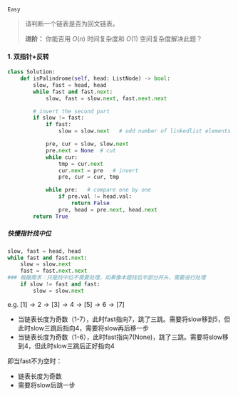 `Easy`

> 请判断一个链表是否为回文链表。
>
> **进阶：**
> 你能否用 $O(n)$ 时间复杂度和 $O(1)$ 空间复杂度解决此题？

#### 1. 双指针+反转

```python
class Solution:
    def isPalindrome(self, head: ListNode) -> bool:
        slow, fast = head, head
        while fast and fast.next:
            slow, fast = slow.next, fast.next.next

        # invert the second part
        if slow != fast:
            if fast:
                slow = slow.next   # odd number of linkedlist elements

            pre, cur = slow, slow.next
            pre.next = None  # cut
            while cur:
                tmp = cur.next   
                cur.next = pre   # invert
                pre, cur = cur, tmp

            while pre:   # compare one by one
                if pre.val != head.val:
                    return False
                pre, head = pre.next, head.next
        return True
```



##### 快慢指针找中位

```python
slow, fast = head, head
while fast and fast.next:
    slow = slow.next
    fast = fast.next.next
### 根据需求：只是找中位不需要处理，如果像本题找后半部分开头，需要进行处理
    if slow != fast and fast:
        slow = slow.next 
```

e.g. $[1]\to 2\to [3]\to 4\to [5]\to 6\to [7]$

- 当链表长度为奇数（1-7），此时fast指向7，跳了三跳。需要将slow移到5，但此时slow三跳后指向4，需要将slow再后移一步
- 当链表长度为奇数（1-6），此时fast指向7(None)，跳了三跳。需要将slow移到4，但此时slow三跳后正好指向4

即当fast不为空时：

- 链表长度为奇数
- 需要将slow后跳一步